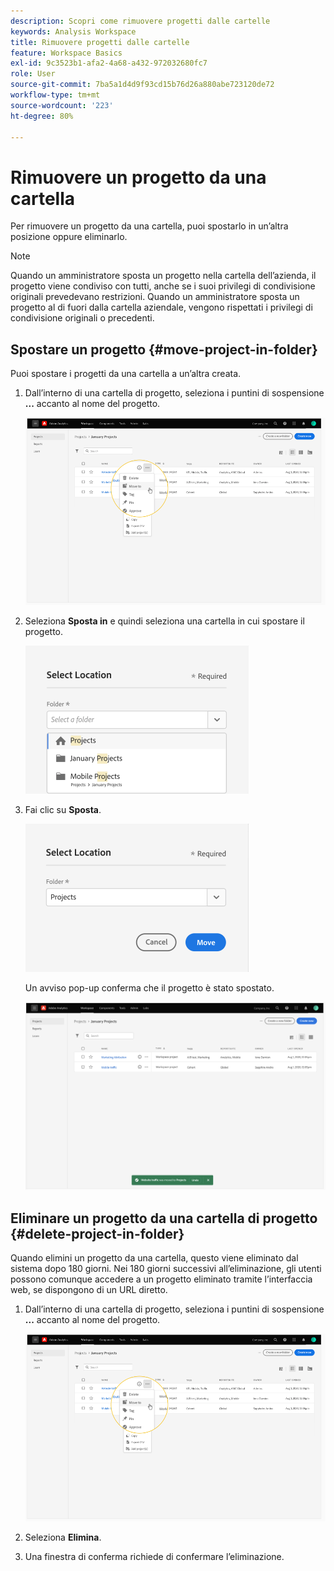 ```yaml
---
description: Scopri come rimuovere progetti dalle cartelle
keywords: Analysis Workspace
title: Rimuovere progetti dalle cartelle
feature: Workspace Basics
exl-id: 9c3523b1-afa2-4a68-a432-972032680fc7
role: User
source-git-commit: 7ba5a1d4d9f93cd15b76d26a880abe723120de72
workflow-type: tm+mt
source-wordcount: '223'
ht-degree: 80%

---
```


# Rimuovere un progetto da una cartella

Per rimuovere un progetto da una cartella, puoi spostarlo in un’altra posizione oppure eliminarlo.

>[!NOTE]
>
>Quando un amministratore sposta un progetto nella cartella dell’azienda, il progetto viene condiviso con tutti, anche se i suoi privilegi di condivisione originali prevedevano restrizioni. Quando un amministratore sposta un progetto al di fuori dalla cartella aziendale, vengono rispettati i privilegi di condivisione originali o precedenti.

## Spostare un progetto {#move-project-in-folder}

Puoi spostare i progetti da una cartella a un’altra creata.

1. Dall’interno di una cartella di progetto, seleziona i puntini di sospensione **...** accanto al nome del progetto.

   ![Opzioni dei puntini di sospensione.](/help/analysis-workspace/build-workspace-project/assets/move1.png)

1. Seleziona **Sposta in** e quindi seleziona una cartella in cui spostare il progetto.

   ![Finestra Seleziona posizione.](/help/analysis-workspace/build-workspace-project/assets/move-select-location.png)

1. Fai clic su **Sposta**.

   ![Fai clic su Sposta.](/help/analysis-workspace/build-workspace-project/assets/move-click-move.png)

   Un avviso pop-up conferma che il progetto è stato spostato.

   ![Avviso popup di conferma dello spostamento. ](/help/analysis-workspace/build-workspace-project/assets/move-project-moved.png)

## Eliminare un progetto da una cartella di progetto {#delete-project-in-folder}

Quando elimini un progetto da una cartella, questo viene eliminato dal sistema dopo 180 giorni. Nei 180 giorni successivi all’eliminazione, gli utenti possono comunque accedere a un progetto eliminato tramite l’interfaccia web, se dispongono di un URL diretto.

1. Dall’interno di una cartella di progetto, seleziona i puntini di sospensione **...** accanto al nome del progetto.

   ![Opzioni dei puntini di sospensione.](/help/analysis-workspace/build-workspace-project/assets/move1.png)

1. Seleziona **Elimina**.

1. Una finestra di conferma richiede di confermare l’eliminazione.
